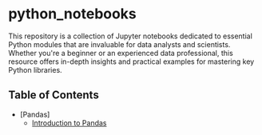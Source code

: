 # python_notebooks
 This repository is a collection of Jupyter notebooks dedicated to essential Python modules that are invaluable for data analysts and scientists. Whether you're a beginner or an experienced data professional, this resource offers in-depth insights and practical examples for mastering key Python libraries.

## Table of Contents

- [Pandas]
  - [Introduction to Pandas](pandas_basic.ipynb)


